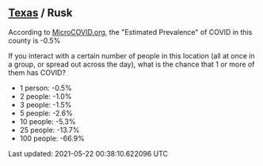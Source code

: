 
## [Texas](/united-states/texas) / Rusk

According to [MicroCOVID.org](http://microcovid.org),
the "Estimated Prevalence" of COVID in this county is -0.5%

If you interact with a certain number of people in this location
(all at once in a group, or spread out across the day), what is the chance that
1 or more of them has COVID?

- 1 person: -0.5%
- 2 people: -1.0%
- 3 people: -1.5%
- 5 people: -2.6%
- 10 people: -5.3%
- 25 people: -13.7%
- 100 people: -66.9%

Last updated: 2021-05-22 00:38:10.622096 UTC

